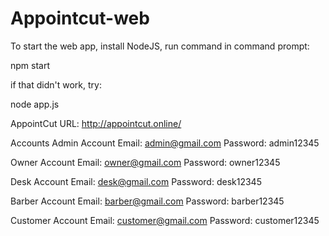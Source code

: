 # Appointcut-web
To start the web app, install NodeJS, run command in command prompt:

npm start

if that didn't work, try:

node app.js



AppointCut URL: http://appointcut.online/

Accounts
Admin Account
Email: admin@gmail.com
Password: admin12345

Owner Account
Email: owner@gmail.com
Password: owner12345

Desk Account
Email: desk@gmail.com
Password: desk12345

Barber Account
Email: barber@gmail.com
Password: barber12345

Customer Account
Email: customer@gmail.com
Password: customer12345
